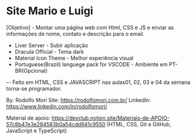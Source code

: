 # Site Mario e Luigi

[Objetivo] -
Montar uma página web com Html, CSS e JS e enviar as informações de nome, contato e descrição para o email. 

+ Liver Server - Subir aplicação
+ Dracula Official - Tema dark
+ Material Icon Theme - Melhor experiência visual
+ Portuguese(Brazil) languege pack for VSCODE - Ambiente em PT-BR(Opcional)

-- Feito em HTML, CSS e JAVASCRIPT nas aulas01, 02, 03 e 04 da semana torna-se programador. 

By: Rodolfo Mori
Site: https://rodolfomori.com.br/
LinkedIn: https://www.linkedin.com/in/rodolfomori/

Material de apoio: https://devclub.notion.site/Materiais-de-APOIO-57c8b47e3e284583b0a54cdd941c9550
(HTML, CSS, Git e GitHub, JavaScript e TypeScript)

